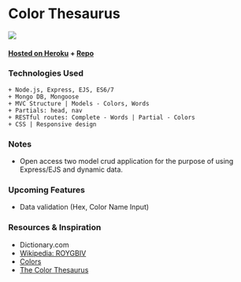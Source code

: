 # Color Thesaurus

![](https://i.imgur.com/oOzopX9.png)

#### [Hosted on Heroku](https://colorthesaurus.herokuapp.com/) + [Repo](https://github.com/cwithac/colorful)

### Technologies Used

```
+ Node.js, Express, EJS, ES6/7
+ Mongo DB, Mongoose
+ MVC Structure | Models - Colors, Words
+ Partials: head, nav
+ RESTful routes: Complete - Words | Partial - Colors
+ CSS | Responsive design
```

### Notes
+ Open access two model crud application for the purpose of using Express/EJS and dynamic data.

### Upcoming Features
+ Data validation (Hex, Color Name Input)

### Resources & Inspiration
+ Dictionary.com
+ [Wikipedia: ROYGBIV](https://en.wikipedia.org/wiki/ROYGBIV)
+ [Colors](http://clrs.cc/)
+ [The Color Thesaurus](http://ingridsundberg.com/2014/02/04/the-color-thesaurus/)
